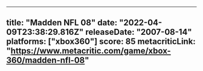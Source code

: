 
---
title: "Madden NFL 08"
date: "2022-04-09T23:38:29.816Z"
releaseDate: "2007-08-14"
platforms: ["xbox360"]
score: 85
metacriticLink: "https://www.metacritic.com/game/xbox-360/madden-nfl-08"
---
